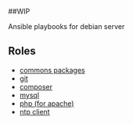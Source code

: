 ##WIP

Ansible playbooks for debian server

## Roles

- [commons packages](roles/base)
- [git](roles/git)
- [composer](roles/composer)
- [mysql](roles/mysql)
- [php (for apache)](roles/php)
- [ntp client](roles/ntp)